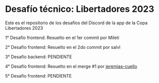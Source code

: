 # Desafío técnico: Libertadores 2023

Este es el repositorio de los desafíos del Discord de la app de la Copa Libertadores 2023

1° Desafío frontend: Resuelto en el 1er commit por Mileti

2° Desafío frontend: Resuelto en el 2do commit por salvl

3° Desafío backend: PENDIENTE

4° Desafío frontend: Resuelto en el merge #1 por [jeremias-cuello](https://github.com/jeremias-cuello)

5° Desafío frontend: PENDIENTE


